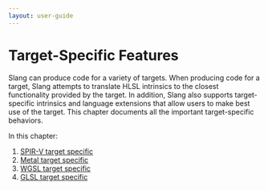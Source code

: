 ```yaml
---
layout: user-guide
---
```


# Target-Specific Features

Slang can produce code for a variety of targets. When producing code for a target, Slang attempts to translate HLSL intrinsics to the closest functionality provided by the target. In addition, Slang also supports target-specific intrinsics and language extensions that allow users to make best use of the target. This chapter documents all the important target-specific behaviors.

In this chapter:

1. [SPIR-V target specific](./a2-01-spirv-target-specific.md)
2. [Metal target specific](./a2-02-metal-target-specific.md)
3. [WGSL target specific](./a2-03-wgsl-target-specific.md)
4. [GLSL target specific](./a2-04-glsl-target-specific.md)

<!-- RTD-TOC-START
```{toctree}
:titlesonly:
:hidden:

SPIR-V target specific <a2-01-spirv-target-specific>
Metal target specific <a2-02-metal-target-specific>
WGSL target specific <a2-03-wgsl-target-specific>
GLSL target specific <a2-04-glsl-target-specific>
```
RTD-TOC-END -->